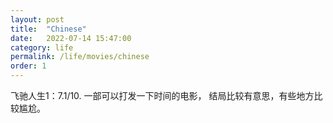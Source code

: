 ```yaml
---
layout: post
title:  "Chinese"
date:   2022-07-14 15:47:00
category: life
permalink: /life/movies/chinese
order: 1
---
```

飞驰人生1：7.1/10. 一部可以打发一下时间的电影， 结局比较有意思，有些地方比较尴尬。 